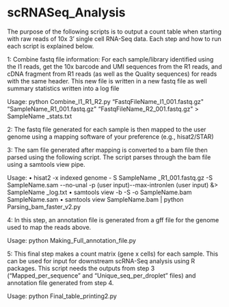 # scRNASeq_Analysis

The purpose of the following scripts is to output a count table when starting with raw reads of 10x 3’ single cell RNA-Seq data. Each step and how to run each script is explained below. 

1: Combine fastq file information: For each sample/library identified using the I1 reads, get the 10x barcode and UMI sequences from the R1 reads, and cDNA fragment from R1 reads (as well as the Quality sequences) for reads with the same header. This new file is written in a new fastq file as well summary statistics written into a log file

Usage: 
python Combine_I1_R1_R2.py “FastqFileName_I1_001.fastq.gz" “SampleName_R1_001.fastq.gz" “FastqFileName_R2_001.fastq.gz" > SampleName _stats.txt


2: The fastq file generated for each sample is then mapped to the user genome using a mapping software of your preference (e.g., hisat2/STAR)


3: The sam file generated after mapping is converted to a bam file then parsed using the following script. The script parses through the bam file using a samtools view pipe.

Usage: 
•	hisat2 -x indexed genome - S SampleName _R1_001.fastq.gz -S SampleName.sam --no-unal -p (user input)--max-intronlen (user input) &> SampleName _log.txt
•	samtools view -b -S -o SampleName.bam SampleName.sam
•	samtools view SampleName.bam | python Parsing_bam_faster_v2.py


4: In this step, an annotation file is generated from a gff file for the genome used to map the reads above.

Usage:
python Making_Full_annotation_file.py


5: This final step makes a count matrix (gene x cells) for each sample. This can be used for input for downstream scRNA-Seq analysis using R packages. This script needs the outputs from step 3 (“Mapped_per_sequence” and “Unique_seq_per_droplet” files) and annotation file generated from step 4.

Usage: 
python Final_table_printing2.py
